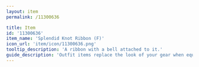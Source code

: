 ```yaml
---
layout: item
permalink: /11300636

title: Item
id: '11300636'
item_name: 'Splendid Knot Ribbon (F)'
icon_url: 'item/icon/11300636.png'
tooltip_description: 'A ribbon with a bell attached to it.'
guide_description: 'Outfit items replace the look of your gear when equipped.'
---
```

